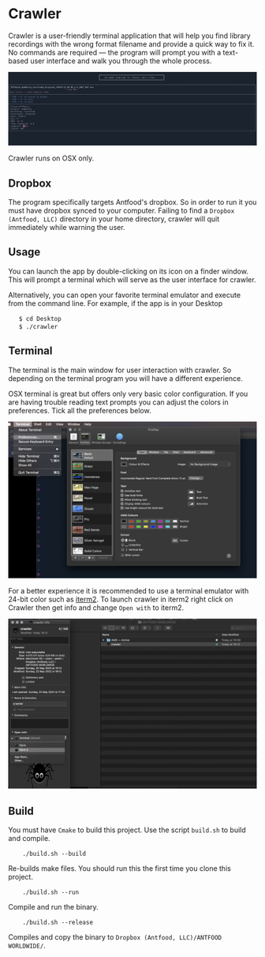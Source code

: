 # Crawler

Crawler is a user-friendly terminal application that will help you find library recordings with the wrong format 
filename and provide a quick way to fix it. No commands are required — the program will prompt you
with a text-based user interface and walk you through the whole process.

![crawler](https://github.com/Antfood/crawler/blob/main/img/crawler.png?raw=true)

Crawler runs on OSX only.

## Dropbox

The program specifically targets Antfood's dropbox. So in order to run it you must have dropbox synced to your computer.
Failing to find a `Dropbox (Antfood, LLC)` directory in your home directory, crawler will quit immediately while
warning the user.

## Usage
You can launch the app by double-clicking on its icon on a finder window. This will prompt a terminal
which will serve as the user interface for crawler.

Alternatively, you can open your favorite terminal emulator and execute from the command line. For example, if the 
app is in your Desktop

       $ cd Desktop
       $ ./crawler

## Terminal
The terminal is the main window for user interaction with crawler. 
So depending on the terminal program you will have a different experience. 


OSX terminal is great but offers only very basic color configuration. If you are having
trouble reading text prompts you can adjust the colors in preferences. Tick all the preferences below.

![crawler](https://github.com/Antfood/crawler/blob/main/img/terminal.png?raw=true)

For a better experience it is recommended to use a terminal emulator with 24-bit color such as [iterm2](`https://iterm2.com/`).
To launch crawler in iterm2 right click on Crawler then get info and change `Open with` to iterm2.


![crawler](https://github.com/Antfood/crawler/blob/main/img/iterm2.png?raw=true)


## Build

You must have `Cmake` to build this project. Use the script `build.sh` to build and compile.

        ./build.sh --build 

Re-builds make files. You should run this the first time you clone this project.

        ./build.sh --run 

Compile and run the binary.

        ./build.sh --release

Compiles and copy the binary to `Dropbox (Antfood, LLC)/ANTFOOD WORLDWIDE/`.

